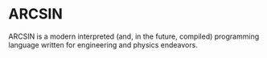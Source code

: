 # ARCSIN
ARCSIN is a modern interpreted (and, in the future, compiled) programming language written for engineering and physics endeavors.
